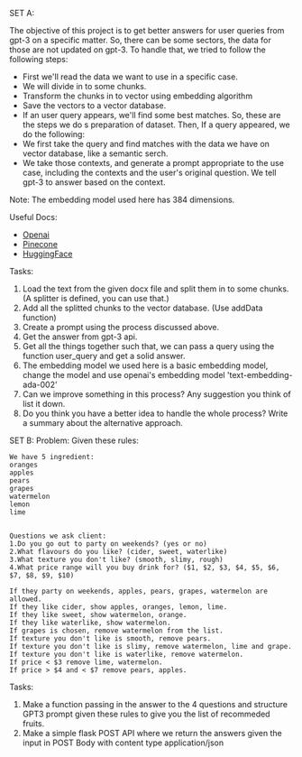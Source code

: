 SET A:

The objective of this project is to get better answers for user queries from gpt-3 on a specific matter.
So, there can be some sectors, the data for those are not updated on gpt-3. To handle that,
we tried to follow the following steps:

- First we'll read the data we want to use in a specific case.
- We will divide in to some chunks.
- Transform the chunks in to vector using embedding algorithm
- Save the vectors to a vector database.
- If an user query appears, we'll find some best matches.
  So, these are the steps we do s preparation of dataset.
  Then,
  If a query appeared, we do the following:
- We first take the query and find matches with the data we have on vector database, like a semantic serch.
- We take those contexts, and generate a prompt appropriate to the use case, including the contexts and the user's original question. We tell gpt-3 to
  answer based on the context.

Note: The embedding model used here has 384 dimensions.

Useful Docs:

- [Openai](https://platform.openai.com/docs)
- [Pinecone](https://docs.pinecone.io/docs/quickstart)
- [HuggingFace](https://huggingface.co/models)

Tasks:

1. Load the text from the given docx file and split them in to some chunks. (A splitter is defined, you can use that.)
2. Add all the splitted chunks to the vector database. (Use addData function)
3. Create a prompt using the process discussed above.
4. Get the answer from gpt-3 api.
5. Get all the things together such that, we can pass a query using the function user_query and get a solid answer.
6. The embedding model we used here is a basic embedding model, change the model and use openai's embedding model 'text-embedding-ada-002'
7. Can we improve something in this process? Any suggestion you think of list it down.
8. Do you think you have a better idea to handle the whole process? Write a summary about the alternative approach.

SET B:
Problem:
Given these rules:

```
We have 5 ingredient:
oranges
apples
pears
grapes
watermelon
lemon
lime


Questions we ask client:
1.Do you go out to party on weekends? (yes or no)
2.What flavours do you like? (cider, sweet, waterlike)
3.What texture you don't like? (smooth, slimy, rough)
4.What price range will you buy drink for? ($1, $2, $3, $4, $5, $6, $7, $8, $9, $10)

If they party on weekends, apples, pears, grapes, watermelon are allowed.
If they like cider, show apples, oranges, lemon, lime.
If they like sweet, show watermelon, orange.
If they like waterlike, show watermelon.
If grapes is chosen, remove watermelon from the list.
If texture you don't like is smooth, remove pears.
If texture you don't like is slimy, remove watermelon, lime and grape.
If texture you don't like is waterlike, remove watermelon.
If price < $3 remove lime, watermelon.
If price > $4 and < $7 remove pears, apples.
```

Tasks:

1. Make a function passing in the answer to the 4 questions and structure GPT3 prompt given these rules to give you the list of recommeded fruits.
2. Make a simple flask POST API where we return the answers given the input in POST Body with content type application/json
